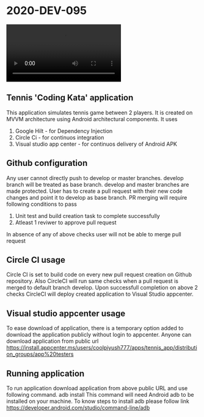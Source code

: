 # 2020-DEV-095

![](media/tennis_app.webm "Application Recording")

Tennis 'Coding Kata' application
------------------------------

This application simulates tennis game between 2 players. It is created on MVVM architecture using Android architectural components. It uses
1. Google Hilt - for Dependency Injection
2. Circle Ci - for continuos integration
3. Visual studio app center - for continuos delivery of Android APK

Github configuration
--------------------
Any user cannot directly push to develop or master branches. develop branch will be treated as base branch. develop and master branches are made protected. User has to create a pull request with their new code changes and point it to develop as base branch. PR merging will require following conditions to pass
1. Unit test and build creation task to complete successfully
2. Atleast 1 reviwer to approve pull request

In absence of any of above checks user will not be able to merge pull request

Circle CI usage
---------------
Circle CI is set to build code on every new pull request creation on Github repository. Also CircleCI will run same checks when a pull request is merged to default branch develop. Upon successfull completion on above 2 checks CircleCI will deploy created application to Visual Studio appcenter.

Visual studio appcenter usage
-----------------------------
To ease download of application, there is a temporary option added to download the application publicly without login to appcenter. Anyone can download 
application from public url 
https://install.appcenter.ms/users/coolpiyush777/apps/tennis_app/distribution_groups/app%20testers

Running application
-------------------
To run application download application from above public URL and use following command. 
	adb install <Complete-path-to-application-apk>
This command will need Android adb to be installed on your machine. To know steps to install adb please follow link https://developer.android.com/studio/command-line/adb
